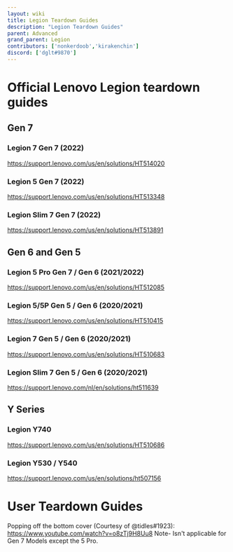 ```yaml
---
layout: wiki
title: Legion Teardown Guides
description: "Legion Teardown Guides"
parent: Advanced
grand_parent: Legion
contributors: ['nonkerdoob','kirakenchin']
discord: ['dglt#9870']
---
```


# Official Lenovo Legion teardown guides

## Gen 7

### Legion 7 Gen 7 (2022)
https://support.lenovo.com/us/en/solutions/HT514020

### Legion 5 Gen 7 (2022)
https://support.lenovo.com/us/en/solutions/HT513348

### Legion Slim 7 Gen 7 (2022)
https://support.lenovo.com/us/en/solutions/HT513891

## Gen 6 and Gen 5

### Legion 5 Pro Gen 7 / Gen 6 (2021/2022)
https://support.lenovo.com/us/en/solutions/HT512085

### Legion 5/5P  Gen 5 / Gen 6 (2020/2021)
https://support.lenovo.com/us/en/solutions/HT510415

### Legion 7 Gen 5 / Gen 6 (2020/2021)
https://support.lenovo.com/us/en/solutions/HT510683

### Legion Slim 7 Gen 5 / Gen 6 (2020/2021)
https://support.lenovo.com/nl/en/solutions/ht511639

## Y Series

### Legion Y740
https://support.lenovo.com/us/en/solutions/HT510686

### Legion Y530 / Y540
https://support.lenovo.com/us/en/solutions/ht507156

# User Teardown Guides

Popping off the bottom cover (Courtesy of @tidles#1923):
https://www.youtube.com/watch?v=o8zTj9H8Uu8
Note- Isn't applicable for Gen 7 Models except the 5 Pro.
